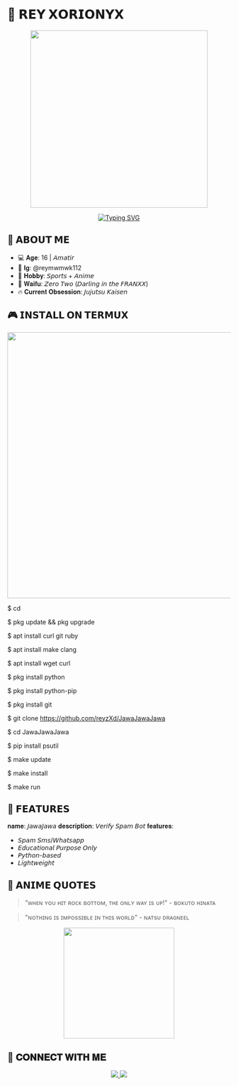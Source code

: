 # 🌈 𝗥𝗘𝗬 𝗫𝗢𝗥𝗜𝗢𝗡𝗬𝗫

<p align="center">
  <img src= "https://media.giphy.com/media/v1.Y2lkPTc5MGI3NjExZDJ4Z3FhZ3V6Z3BqZzV1bGZ1eWZ5biZlcD12MV9pbnRlcm5hbF9naWZfYnlfaWQmY3Q9Zw/3o7aD2d7hy9ktXNDP2/giphy.gif" width="400">
</p>

<div align="center">
  
  [![Typing SVG](https://readme-typing-svg.demolab.com?font=Baloo+Bhai+2&weight=600&size=26&duration=4000&pause=1000&color=FF7BAC&center=true&vCenter=true&width=500&lines=✨+ReyJawa+the+Anime+Coder;💻+Python+%7C+Termux+%7C+Automation;🏐+Volleyball+Player+%26+Otaku;🍜+Ramen+Lover+%3C3)](https://git.io/typing-svg)
  
</div>

## 🎯 𝗔𝗕𝗢𝗨𝗧 𝗠𝗘

+ 💻 𝐀𝐠𝐞: 16 |  𝘈𝘮𝘢𝘵𝘪𝘳
+ 📸 𝐈𝐠: @reymwmwk112 
+ 🏀 𝐇𝐨𝐛𝐛𝐲: 𝘚𝘱𝘰𝘳𝘵𝘴 + 𝘈𝘯𝘪𝘮𝘦
+ 🎌 𝐖𝐚𝐢𝐟𝐮: 𝘡𝘦𝘳𝘰 𝘛𝘸𝘰 (𝘋𝘢𝘳𝘭𝘪𝘯𝘨 𝘪𝘯 𝘵𝘩𝘦 𝘍𝘙𝘈𝘕𝘟𝘟)
+ 🔥 𝐂𝐮𝐫𝐫𝐞𝐧𝐭 𝐎𝐛𝐬𝐞𝐬𝐬𝐢𝐨𝐧: 𝘑𝘶𝘫𝘶𝘵𝘴𝘶 𝘒𝘢𝘪𝘴𝘦𝘯

## 🎮 𝗜𝗡𝗦𝗧𝗔𝗟𝗟 𝗢𝗡 𝗧𝗘𝗥𝗠𝗨𝗫
<p align="center">
  <img src="https://media.giphy.com/media/v1.Y2lkPTc5MGI3NjExZDJ4Z3FhZ3V6Z3BqZzV1bGZ1eWZ5biZlcD12MV9pbnRlcm5hbF9naWZfYnlfaWQmY3Q9Zw/l0HlNaQ6gWfllcjDO/giphy.gif" width="600">
</p>

$ cd

$ pkg update && pkg upgrade

$ apt install curl git ruby

$ apt install make clang

$ apt install wget curl

$ pkg install python

$ pkg install python-pip

$ pkg install git

$ git clone https://github.com/reyzXd/JawaJawaJawa

$ cd JawaJawaJawa

$ pip install psutil

$ make update

$ make install

$ make run

## 🌟 𝗙𝗘𝗔𝗧𝗨𝗥𝗘𝗦

𝐧𝐚𝐦𝐞: 𝘑𝘢𝘸𝘢𝘑𝘢𝘸𝘢
𝐝𝐞𝐬𝐜𝐫𝐢𝐩𝐭𝐢𝐨𝐧: 𝘝𝘦𝘳𝘪𝘧𝘺 𝘚𝘱𝘢𝘮 𝘉𝘰𝘵
𝐟𝐞𝐚𝐭𝐮𝐫𝐞𝐬:
  - 𝘚𝘱𝘢𝘮 𝘚𝘮𝘴/𝘞𝘩𝘢𝘵𝘴𝘢𝘱𝘱
  - 𝘌𝘥𝘶𝘤𝘢𝘵𝘪𝘰𝘯𝘢𝘭 𝘗𝘶𝘳𝘱𝘰𝘴𝘦 𝘖𝘯𝘭𝘺
  - 𝘗𝘺𝘵𝘩𝘰𝘯-𝘣𝘢𝘴𝘦𝘥
  - 𝘓𝘪𝘨𝘩𝘵𝘸𝘦𝘪𝘨𝘩𝘵

## 🎌 𝗔𝗡𝗜𝗠𝗘 𝗤𝗨𝗢𝗧𝗘𝗦
> "ᴡʜᴇɴ ʏᴏᴜ ʜɪᴛ ʀᴏᴄᴋ ʙᴏᴛᴛᴏᴍ, ᴛʜᴇ ᴏɴʟʏ ᴡᴀʏ ɪs ᴜᴘ!" - ʙᴏᴋᴜᴛᴏ ʜɪɴᴀᴛᴀ

> "ɴᴏᴛʜɪɴɢ ɪs ɪᴍᴘᴏssɪʙʟᴇ ɪɴ ᴛʜɪs ᴡᴏʀʟᴅ" - ɴᴀᴛsᴜ ᴅʀᴀɢɴᴇᴇʟ

<p align="center">
  <img src="https://media.giphy.com/media/v1.Y2lkPTc5MGI3NjExZDJ4Z3FhZ3V6Z3BqZzV1bGZ1eWZ5biZlcD12MV9pbnRlcm5hbF9naWZfYnlfaWQmY3Q9Zw/l2Jhx4IZvCuqRGhjq/giphy.gif" width="250">
</p>

## 📡 𝐂𝐎𝐍𝐍𝐄𝐂𝐓 𝐖𝐈𝐓𝐇 𝐌𝐄
<p align="center">
  <a href="https://instagram.com/reymwmwk112">
    <img src="https://img.shields.io/badge/Instagram-@reymwmwk112-FF1493?style=for-the-badge&logo=instagram&logoColor=white">
  </a>
  <a href="https://t.me/reiichid">
    <img src="https://img.shields.io/badge/Telegram-@reiichid-0088CC?style=for-the-badge&logo=telegram&logoColor=white">
  </a>
</p>
